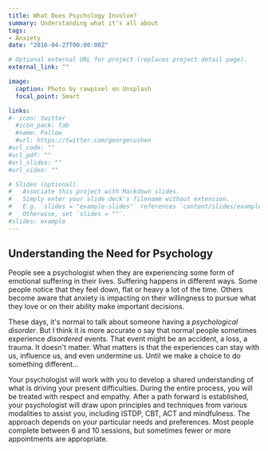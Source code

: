 ```yaml
---
title: What Does Psychology Involve?
summary: Understanding what it's all about
tags:
- Anxiety
date: "2016-04-27T00:00:00Z"

# Optional external URL for project (replaces project detail page).
external_link: ""

image:
  caption: Photo by rawpixel on Unsplash
  focal_point: Smart

links:
#- icon: twitter
  #icon_pack: fab
  #name: Follow
  #url: https://twitter.com/georgecushen
#url_code: ""
#url_pdf: ""
#url_slides: ""
#url_video: ""

# Slides (optional).
#   Associate this project with Markdown slides.
#   Simply enter your slide deck's filename without extension.
#   E.g. `slides = "example-slides"` references `content/slides/example-slides.md`.
#   Otherwise, set `slides = ""`.
#slides: example
---
```


## Understanding the Need for Psychology  

People see a psychologist when they are experiencing some form of emotional suffering in their lives. Suffering happens in different ways. Some people notice that they feel down, flat or heavy a lot of the time. Others become aware that anxiety is impacting on their willingness to pursue what they love or on their ability make important decisions.

These days, it's normal to talk about someone having a *psychological disorder*. But I think it is more accurate o say that normal people sometimes experience  *disordered* events. That event might be an accident, a loss, a trauma. It doesn't matter. What matters is that the experiences can stay with us, influence us, and even undermine us. Until we make a choice to do something different...

Your psychologist will work with you to develop a shared understanding of what is driving your present difficulties. During the entire process, you will be treated with respect and empathy. After a path forward is established, your psychologist will draw upon principles and techniques from various modalities to assist you, including ISTDP, CBT, ACT and mindfulness. The approach depends on your particular needs and preferences. Most people complete between 6 and 10 sessions, but sometimes fewer or more appointments are appropriate.
